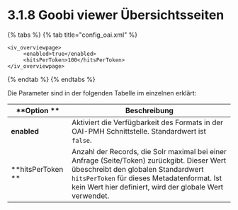 # 3.1.8 Goobi viewer Übersichtsseiten

{% tabs %}
{% tab title="config_oai.xml" %}
```markup
<iv_overviewpage>
     <enabled>true</enabled>
     <hitsPerToken>100</hitsPerToken>
</iv_overviewpage>
```
{% endtab %}
{% endtabs %}

Die Parameter sind in der folgenden Tabelle im einzelnen erklärt:

| **Option **       | Beschreibung                                                                                                                                                                                                                                 |
| ----------------- | -------------------------------------------------------------------------------------------------------------------------------------------------------------------------------------------------------------------------------------------- |
| **enabled**       | Aktiviert die Verfügbarkeit des Formats in der OAI-PMH Schnittstelle. Standardwert ist `false`.                                                                                                                                              |
| **hitsPerToken ** | Anzahl der Records, die Solr maximal bei einer Anfrage (Seite/Token) zurückgibt. Dieser Wert übeschreibt den globalen Standardwert `hitsPerToken` für dieses Metadatenformat. Ist kein Wert hier definiert, wird der globale Wert verwendet. |
